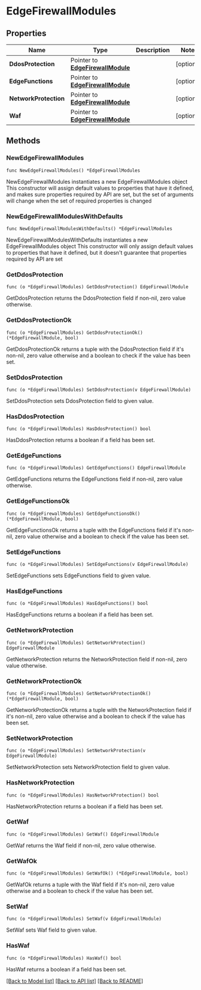 # EdgeFirewallModules

## Properties

Name | Type | Description | Notes
------------ | ------------- | ------------- | -------------
**DdosProtection** | Pointer to [**EdgeFirewallModule**](EdgeFirewallModule.md) |  | [optional] 
**EdgeFunctions** | Pointer to [**EdgeFirewallModule**](EdgeFirewallModule.md) |  | [optional] 
**NetworkProtection** | Pointer to [**EdgeFirewallModule**](EdgeFirewallModule.md) |  | [optional] 
**Waf** | Pointer to [**EdgeFirewallModule**](EdgeFirewallModule.md) |  | [optional] 

## Methods

### NewEdgeFirewallModules

`func NewEdgeFirewallModules() *EdgeFirewallModules`

NewEdgeFirewallModules instantiates a new EdgeFirewallModules object
This constructor will assign default values to properties that have it defined,
and makes sure properties required by API are set, but the set of arguments
will change when the set of required properties is changed

### NewEdgeFirewallModulesWithDefaults

`func NewEdgeFirewallModulesWithDefaults() *EdgeFirewallModules`

NewEdgeFirewallModulesWithDefaults instantiates a new EdgeFirewallModules object
This constructor will only assign default values to properties that have it defined,
but it doesn't guarantee that properties required by API are set

### GetDdosProtection

`func (o *EdgeFirewallModules) GetDdosProtection() EdgeFirewallModule`

GetDdosProtection returns the DdosProtection field if non-nil, zero value otherwise.

### GetDdosProtectionOk

`func (o *EdgeFirewallModules) GetDdosProtectionOk() (*EdgeFirewallModule, bool)`

GetDdosProtectionOk returns a tuple with the DdosProtection field if it's non-nil, zero value otherwise
and a boolean to check if the value has been set.

### SetDdosProtection

`func (o *EdgeFirewallModules) SetDdosProtection(v EdgeFirewallModule)`

SetDdosProtection sets DdosProtection field to given value.

### HasDdosProtection

`func (o *EdgeFirewallModules) HasDdosProtection() bool`

HasDdosProtection returns a boolean if a field has been set.

### GetEdgeFunctions

`func (o *EdgeFirewallModules) GetEdgeFunctions() EdgeFirewallModule`

GetEdgeFunctions returns the EdgeFunctions field if non-nil, zero value otherwise.

### GetEdgeFunctionsOk

`func (o *EdgeFirewallModules) GetEdgeFunctionsOk() (*EdgeFirewallModule, bool)`

GetEdgeFunctionsOk returns a tuple with the EdgeFunctions field if it's non-nil, zero value otherwise
and a boolean to check if the value has been set.

### SetEdgeFunctions

`func (o *EdgeFirewallModules) SetEdgeFunctions(v EdgeFirewallModule)`

SetEdgeFunctions sets EdgeFunctions field to given value.

### HasEdgeFunctions

`func (o *EdgeFirewallModules) HasEdgeFunctions() bool`

HasEdgeFunctions returns a boolean if a field has been set.

### GetNetworkProtection

`func (o *EdgeFirewallModules) GetNetworkProtection() EdgeFirewallModule`

GetNetworkProtection returns the NetworkProtection field if non-nil, zero value otherwise.

### GetNetworkProtectionOk

`func (o *EdgeFirewallModules) GetNetworkProtectionOk() (*EdgeFirewallModule, bool)`

GetNetworkProtectionOk returns a tuple with the NetworkProtection field if it's non-nil, zero value otherwise
and a boolean to check if the value has been set.

### SetNetworkProtection

`func (o *EdgeFirewallModules) SetNetworkProtection(v EdgeFirewallModule)`

SetNetworkProtection sets NetworkProtection field to given value.

### HasNetworkProtection

`func (o *EdgeFirewallModules) HasNetworkProtection() bool`

HasNetworkProtection returns a boolean if a field has been set.

### GetWaf

`func (o *EdgeFirewallModules) GetWaf() EdgeFirewallModule`

GetWaf returns the Waf field if non-nil, zero value otherwise.

### GetWafOk

`func (o *EdgeFirewallModules) GetWafOk() (*EdgeFirewallModule, bool)`

GetWafOk returns a tuple with the Waf field if it's non-nil, zero value otherwise
and a boolean to check if the value has been set.

### SetWaf

`func (o *EdgeFirewallModules) SetWaf(v EdgeFirewallModule)`

SetWaf sets Waf field to given value.

### HasWaf

`func (o *EdgeFirewallModules) HasWaf() bool`

HasWaf returns a boolean if a field has been set.


[[Back to Model list]](../README.md#documentation-for-models) [[Back to API list]](../README.md#documentation-for-api-endpoints) [[Back to README]](../README.md)


